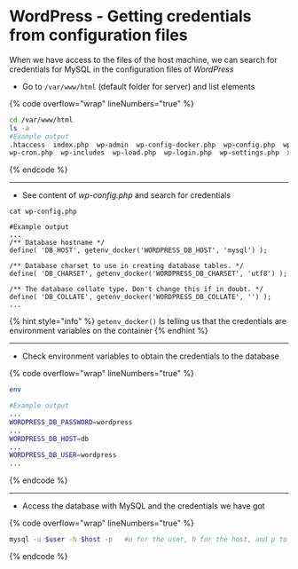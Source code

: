 # WordPress - Getting credentials from configuration files

When we have access to the files of the host machine, we can search for credentials for MySQL in the configuration files of _WordPress_

* Go to `/var/www/html` (default folder for server) and list elements

{% code overflow="wrap" lineNumbers="true" %}
```bash
cd /var/www/html
ls -a
#Example output
.htaccess  index.php  wp-admin  wp-config-docker.php  wp-config.php  wp-content
wp-cron.php  wp-includes  wp-load.php  wp-login.php  wp-settings.php  xmlrpc.php
```
{% endcode %}

***

* See content of _wp-config.php_ and search for credentials

<pre class="language-php" data-overflow="wrap" data-line-numbers><code class="lang-php">cat wp-config.php

#Example output
<strong>...
</strong>/** Database hostname */
define( 'DB_HOST', getenv_docker('WORDPRESS_DB_HOST', 'mysql') );

/** Database charset to use in creating database tables. */
define( 'DB_CHARSET', getenv_docker('WORDPRESS_DB_CHARSET', 'utf8') );

/** The database collate type. Don't change this if in doubt. */
define( 'DB_COLLATE', getenv_docker('WORDPRESS_DB_COLLATE', '') );
...
</code></pre>

{% hint style="info" %}
`getenv_docker()` Is telling us that the credentials are environment variables on the container
{% endhint %}

***

* Check environment variables to obtain the credentials to the database

{% code overflow="wrap" lineNumbers="true" %}
```bash
env

#Example output
...
WORDPRESS_DB_PASSWORD=wordpress
...
WORDPRESS_DB_HOST=db
...
WORDPRESS_DB_USER=wordpress
...
```
{% endcode %}

***

* Access the database with MySQL and the credentials we have got

{% code overflow="wrap" lineNumbers="true" %}
```bash
mysql -u $user -h $host -p   #u for the user, h for the host, and p to ask for the password
```
{% endcode %}
